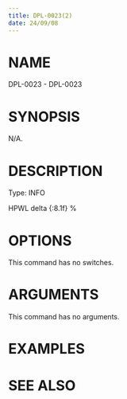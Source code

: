 ```yaml
---
title: DPL-0023(2)
date: 24/09/08
---
```


# NAME

DPL-0023 - DPL-0023

# SYNOPSIS

N/A.

# DESCRIPTION

Type: INFO

HPWL delta {:8.1f} %

# OPTIONS

This command has no switches.

# ARGUMENTS

This command has no arguments.

# EXAMPLES

# SEE ALSO
